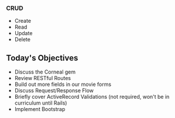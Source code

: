 ### CRUD
 - Create
 - Read
 - Update
 - Delete

## Today's Objectives
 - Discuss the Corneal gem
 - Review RESTful Routes
 - Build out more fields in our movie forms
 - Discuss Request/Response Flow
 - Briefly cover ActiveRecord Validations (not required, won't be in curriculum until Rails)
 - Implement Bootstrap
